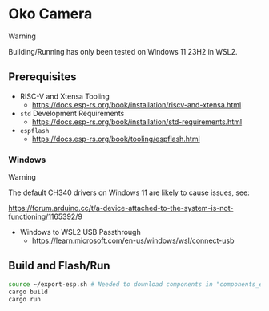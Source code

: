 # Oko Camera

> [!WARNING]
> Building/Running has only been tested on Windows 11 23H2 in WSL2.

## Prerequisites

- RISC-V and Xtensa Tooling
  - <https://docs.esp-rs.org/book/installation/riscv-and-xtensa.html>
- `std` Development Requirements
  - <https://docs.esp-rs.org/book/installation/std-requirements.html>
- `espflash`
  - <https://docs.esp-rs.org/book/tooling/espflash.html>

### Windows

> [!WARNING]
> The default CH340 drivers on Windows 11 are likely to cause issues, see:
>
> <https://forum.arduino.cc/t/a-device-attached-to-the-system-is-not-functioning/1165392/9>

- Windows to WSL2 USB Passthrough
  - <https://learn.microsoft.com/en-us/windows/wsl/connect-usb>

## Build and Flash/Run

```bash
source ~/export-esp.sh # Needed to download components in "components_esp32.lock"
cargo build
cargo run
```
